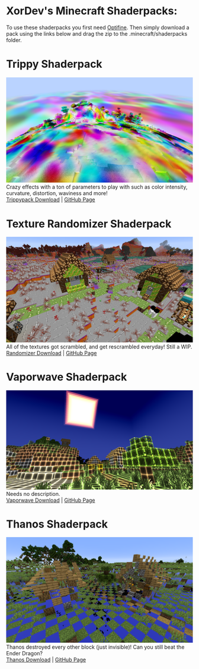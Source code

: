 # XorDev's Minecraft Shaderpacks:

To use these shaderpacks you first need [Optifine](https://optifine.net/downloads). Then simply download a pack using the links below and drag the zip to the .minecraft/shaderpacks folder.

# Trippy Shaderpack
![Trippypack](/screenshots/trippypack.png)
Crazy effects with a ton of parameters to play with such as color intensity, curvature, distortion, waviness and more!  
[Trippypack Download](https://github.com/XorDev/Trippy-Shaderpack/archive/master.zip) | [GitHub Page](https://github.com/XorDev/Trippy-Shaderpack)

# Texture Randomizer Shaderpack
![Randomizer](/screenshots/randomizer.png)
All of the textures got scrambled, and get rescrambled everyday! Still a WIP.  
[Randomizer Download](https://github.com/XorDev/Randomizer-Shaderpack/archive/master.zip) | [GitHub Page](https://github.com/XorDev/Randomizer-Shaderpack)

# Vaporwave Shaderpack
![Vaporwave](/screenshots/vaporwave.png)
Needs no description.  
[Vaporwave Download](https://github.com/XorDev/Vaporwave-Shaderpack/archive/master.zip) | [GitHub Page](https://github.com/XorDev/Vaporwave-Shaderpack)

# Thanos Shaderpack
![Thanos](/screenshots/thanos.png)
Thanos destroyed every other block (just invisible)! Can you still beat the Ender Dragon?  
[Thanos Download](https://github.com/XorDev/Thanos-Shaderpack/archive/master.zip) | [GitHub Page](https://github.com/XorDev/Thanos-Shaderpack)
